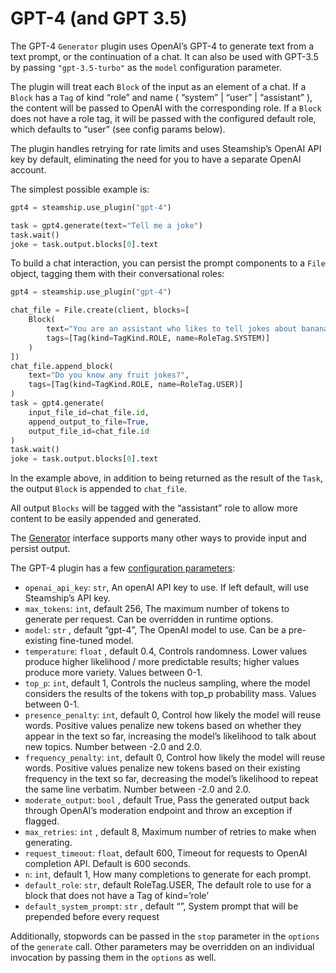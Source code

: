 <a id="gpt4"></a>

# GPT-4 (and GPT 3.5)

The GPT-4 `Generator` plugin uses OpenAI’s GPT-4 to generate text from a text prompt,
or the continuation of a chat. It can also be used with GPT-3.5 by passing `"gpt-3.5-turbo"`
as the `model` configuration parameter.

The plugin will treat each `Block` of the input as an element of a chat. If a `Block` has
a `Tag` of kind “role” and name ( “system” | “user” | “assistant” ), the content will be passed
to OpenAI with the corresponding role. If a `Block` does not have a role tag, it will
be passed with the configured default role, which defaults to “user” (see config params below).

The plugin handles retrying for rate limits and uses Steamship’s OpenAI API key by default,
eliminating the need for you to have a separate OpenAI account.

The simplest possible example is:

```python
gpt4 = steamship.use_plugin("gpt-4")

task = gpt4.generate(text="Tell me a joke")
task.wait()
joke = task.output.blocks[0].text
```

To build a chat interaction, you can persist the prompt components to a `File` object,
tagging them with their conversational roles:

```python
gpt4 = steamship.use_plugin("gpt-4")

chat_file = File.create(client, blocks=[
    Block(
        text="You are an assistant who likes to tell jokes about bananas",
        tags=[Tag(kind=TagKind.ROLE, name=RoleTag.SYSTEM)]
    )
])
chat_file.append_block(
    text="Do you know any fruit jokes?",
    tags=[Tag(kind=TagKind.ROLE, name=RoleTag.USER)]
)
task = gpt4.generate(
    input_file_id=chat_file.id,
    append_output_to_file=True,
    output_file_id=chat_file.id
)
task.wait()
joke = task.output.blocks[0].text
```

In the example above, in addition to being returned as the result of the `Task`, the output
`Block` is appended to `chat_file`.

All output `Blocks` will be tagged with the “assistant” role to allow more
content to be easily appended and generated.

The [Generator](index.md#generators) interface supports many other ways to provide input and persist output.

The GPT-4 plugin has a few [configuration parameters](../index.md#creating-plugin-instances):

- `openai_api_key`: `str`, An openAI API key to use. If left default, will use Steamship’s API key.
- `max_tokens`: `int`, default 256, The maximum number of tokens to generate per request. Can be overridden in runtime options.
- `model`: `str` , default “gpt-4”, The OpenAI model to use. Can be a pre-existing fine-tuned model.
- `temperature`: `float` , default 0.4, Controls randomness. Lower values produce higher likelihood / more predictable results; higher values produce more variety. Values between 0-1.
- `top_p`: `int`, default 1, Controls the nucleus sampling, where the model considers the results of the tokens with top_p probability mass. Values between 0-1.
- `presence_penalty`: `int`, default 0, Control how likely the model will reuse words. Positive values penalize new tokens based on whether they appear in the text so far, increasing the model’s likelihood to talk about new topics. Number between -2.0 and 2.0.
- `frequency_penalty`: `int`, default 0, Control how likely the model will reuse words. Positive values penalize new tokens based on their existing frequency in the text so far, decreasing the model’s likelihood to repeat the same line verbatim. Number between -2.0 and 2.0.
- `moderate_output`: `bool` , default True, Pass the generated output back through OpenAI’s moderation endpoint and throw an exception if flagged.
- `max_retries`: `int` , default 8, Maximum number of retries to make when generating.
- `request_timeout`: `float`, default 600, Timeout for requests to OpenAI completion API. Default is 600 seconds.
- `n`: `int`, default 1, How many completions to generate for each prompt.
- `default_role`: `str`, default RoleTag.USER, The default role to use for a block that does not have a Tag of kind=’role’
- `default_system_prompt`: `str` , default “”, System prompt that will be prepended before every request

Additionally, stopwords can be passed in the `stop` parameter in the `options` of the
`generate` call. Other parameters may be overridden on an individual invocation by passing
them in the `options` as well.
